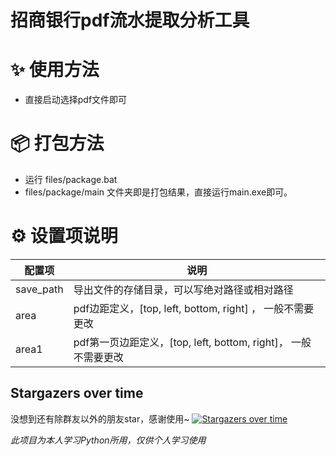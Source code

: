 # 招商银行pdf流水提取分析工具

# ✨ 使用方法

- 直接启动选择pdf文件即可

# 📦 打包方法

- 运行 files/package.bat 
- files/package/main 文件夹即是打包结果，直接运行main.exe即可。

# ⚙️ 设置项说明

| 配置项       | 说明                                    |
|-----------|---------------------------------------|
| save_path | 导出文件的存储目录，可以写绝对路径或相对路径                |
| area      | pdf边距定义，[top, left, bottom, right] ， 一般不需要更改   |
| area1     | pdf第一页边距定义，[top, left, bottom, right]， 一般不需要更改 |

## Stargazers over time
没想到还有除群友以外的朋友star，感谢使用~
[![Stargazers over time](https://starchart.cc/youzhiran/financial_analysis.svg?variant=adaptive)](https://starchart.cc/youzhiran/financial_analysis)


_此项目为本人学习Python所用，仅供个人学习使用_

